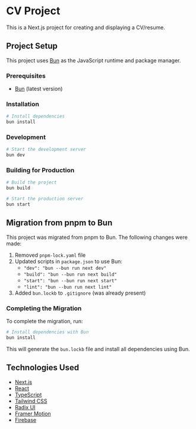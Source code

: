 # CV Project

This is a Next.js project for creating and displaying a CV/resume.

## Project Setup

This project uses [Bun](https://bun.sh/) as the JavaScript runtime and package manager.

### Prerequisites

- [Bun](https://bun.sh/) (latest version)

### Installation

```bash
# Install dependencies
bun install
```

### Development

```bash
# Start the development server
bun dev
```

### Building for Production

```bash
# Build the project
bun build

# Start the production server
bun start
```

## Migration from pnpm to Bun

This project was migrated from pnpm to Bun. The following changes were made:

1. Removed `pnpm-lock.yaml` file
2. Updated scripts in `package.json` to use Bun:
   - `"dev": "bun --bun run next dev"`
   - `"build": "bun --bun run next build"`
   - `"start": "bun --bun run next start"`
   - `"lint": "bun --bun run next lint"`
3. Added `bun.lockb` to `.gitignore` (was already present)

### Completing the Migration

To complete the migration, run:

```bash
# Install dependencies with Bun
bun install
```

This will generate the `bun.lockb` file and install all dependencies using Bun.

## Technologies Used

- [Next.js](https://nextjs.org/)
- [React](https://reactjs.org/)
- [TypeScript](https://www.typescriptlang.org/)
- [Tailwind CSS](https://tailwindcss.com/)
- [Radix UI](https://www.radix-ui.com/)
- [Framer Motion](https://www.framer.com/motion/)
- [Firebase](https://firebase.google.com/)
